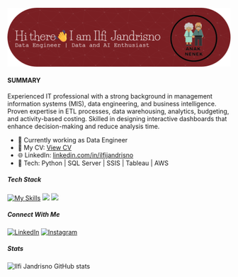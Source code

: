 ![Ilfi Jandrisno](img/github-header-image.png)
<!--
**ilfijandrisno/ilfijandrisno** is a ✨ _special_ ✨ repository because its `README.md` (this file) appears on your GitHub profile.

Here are some ideas to get you started:

- 🔭 I’m currently working on ...
- 🌱 I’m currently learning ...
- 👯 I’m looking to collaborate on ...
- 🤔 I’m looking for help with ...
- 💬 Ask me about ...
- 📫 How to reach me: ...
- 😄 Pronouns: ...
- ⚡ Fun fact: ...
-->

#### SUMMARY
Experienced IT professional with a strong background in management information systems (MIS), data engineering, and business intelligence. Proven expertise in ETL processes, data warehousing, analytics, budgeting, and activity-based costing. Skilled in designing interactive dashboards that enhance decision-making and reduce analysis time.

- 🔭 Currently working as Data Engineer
- 📄 My CV: [View CV](https://github.com/ilfijandrisno/portofolio-ilfi-jandrisno/blob/1afadd0e65d368534b0ef4781bd7d9e6954bd299/CV_Ilfi_Jandrisno.pdf)
- 🌐 LinkedIn: [linkedin.com/in/ilfijandrisno](https://linkedin.com/in/ilfijandrisno)
- 🧰 Tech: Python | SQL Server | SSIS | Tableau | AWS

##### Tech Stack
[![My Skills](https://skillicons.dev/icons?i=python,aws,vscode&theme=light)](https://skillicons.dev) <img src="https://img.shields.io/badge/Microsoft%20SQL%20Server-CC2927?style=for-the-badge&logo=microsoft%20sql%20server&logoColor=white" /> <img src="https://img.shields.io/badge/Tableau-E97627?style=for-the-badge&logo=Tableau&logoColor=white" />

##### Connect With Me
[![LinkedIn](https://img.shields.io/badge/LinkedIn-0077B5?style=for-the-badge&logo=linkedin&logoColor=white)](https://www.linkedin.com/in/ilfijandrisno/) [![Instagram](https://img.shields.io/badge/Instagram-E4405F?style=for-the-badge&logo=instagram&logoColor=white)](https://instagram.com/ilfijandrisno)

##### Stats
![Ilfi Jandrisno GitHub stats](https://github-readme-stats.vercel.app/api?username=ilfijandrisno&show_icons=true&theme=radical)
